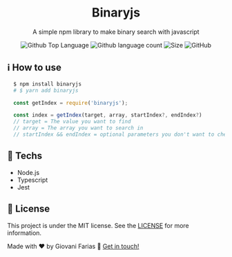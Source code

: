 <h1 align="center">
Binaryjs
</h1>
<p align="center">
  A simple npm library to make binary search with javascript
</p>

<div margin="10px 0" align="center">
    <img alt="Github Top Language" src="https://img.shields.io/github/languages/top/giovaniif/binaryjs">
    <img alt="Github language count" src="https://img.shields.io/github/languages/count/giovaniif/binaryjs">
    <img alt="Size" src="https://img.shields.io/github/repo-size/giovaniif/binaryjs">
    <img alt="GitHub" src="https://img.shields.io/github/license/giovaniif/binaryjs">
</div>

## :information_source: How to use
```bash
  $ npm install binaryjs
  # $ yarn add binaryjs
```

```typescript
  const getIndex = require('binaryjs');

  const index = getIndex(target, array, startIndex?, endIndex?)
  // target = The value you want to find
  // array = The array you want to search in
  // startIndex && endIndex = optional parameters you don't want to check the whole array
```

## :rocket: Techs
- Node.js
- Typescript
- Jest

## :memo: License
This project is under the MIT license. See the [LICENSE](./LICENSE) for more information.

Made with :hearts: by Giovani Farias :wave: [Get in touch!](https://www.linkedin.com/in/giovani-ricco-farias-b97316186/)